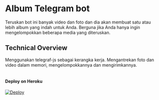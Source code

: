 # Album Telegram bot

Teruskan bot ini banyak video dan foto dan dia akan membuat satu atau lebih album yang indah untuk Anda. Berguna jika Anda hanya ingin mengelompokkan beberapa media yang diteruskan.

## Technical Overview

Menggunakan telegraf-js sebagai kerangka kerja. Mengantrekan foto dan video dalam memori, mengelompokkannya dan mengirimkannya.
<br><br>


#### Deploy on Heroku

[![Deploy](https://www.herokucdn.com/deploy/button.svg)](https://heroku.com/deploy)</br>
